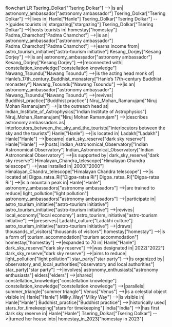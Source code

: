 flowchart LR
    Tsering_Dolkar["Tsering Dolkar"] -->|is an| astronomy_ambassador["astronomy ambassador"]
    Tsering_Dolkar["Tsering Dolkar"] -->|lives in| Hanle["Hanle"]
    Tsering_Dolkar["Tsering Dolkar"] -->|guides tourists in| stargazing["stargazing"]
    Tsering_Dolkar["Tsering Dolkar"] -->|hosts tourists in| homestay["homestay"]
    Padma_Chamchot["Padma Chamchot"] -->|is an| astronomy_ambassador["astronomy ambassador"]
    Padma_Chamchot["Padma Chamchot"] -->|earns income from| astro_tourism_initiative["astro-tourism initiative"]
    Kesang_Dorjey["Kesang Dorjey"] -->|is an| astronomy_ambassador["astronomy ambassador"]
    Kesang_Dorjey["Kesang Dorjey"] -->|reconnected with| constellation_knowledge["constellation knowledge"]
    Nawang_Tsoundu["Nawang Tsoundu"] -->|is the acting head monk of| Hanle’s_17th_century_Buddhist_monastery["Hanle’s 17th-century Buddhist monastery"]
    Nawang_Tsoundu["Nawang Tsoundu"] -->|is an| astronomy_ambassador["astronomy ambassador"]
    Nawang_Tsoundu["Nawang Tsoundu"] -->|revives| Buddhist_practice["Buddhist practice"]
    Niruj_Mohan_Ramanujam["Niruj Mohan Ramanujam"] -->|is the outreach head at| Indian_Institute_of_Astrophysics["Indian Institute of Astrophysics"]
    Niruj_Mohan_Ramanujam["Niruj Mohan Ramanujam"] -->|describes astronomy ambassadors as| interlocutors_between_the_sky_and_the_tourists["interlocutors between the sky and the tourists"]
    Hanle["Hanle"] -->|is located in| Ladakh["Ladakh"]
    Hanle["Hanle"] -->|became| dark_sky_reserve["dark sky reserve"]
    Hanle["Hanle"] -->|hosts| Indian_Astronomical_Observatory["Indian Astronomical Observatory"]
    Indian_Astronomical_Observatory["Indian Astronomical Observatory"] -->|is supported by| dark_sky_reserve["dark sky reserve"]
    Himalayan_Chandra_telescope["Himalayan Chandra telescope"] -->|was installed in| 2000["2000"]
    Himalayan_Chandra_telescope["Himalayan Chandra telescope"] -->|is located at| Digpa_ratsa_Ri["Digpa-ratsa Ri"]
    Digpa_ratsa_Ri["Digpa-ratsa Ri"] -->|is a mountain peak in| Hanle["Hanle"]
    astronomy_ambassadors["astronomy ambassadors"] -->|are trained to reduce| light_pollution["light pollution"]
    astronomy_ambassadors["astronomy ambassadors"] -->|participate in| astro_tourism_initiative["astro-tourism initiative"]
    astro_tourism_initiative["astro-tourism initiative"] -->|revives| local_economy["local economy"]
    astro_tourism_initiative["astro-tourism initiative"] -->|preserves| Ladakhi_culture["Ladakhi culture"]
    astro_tourism_initiative["astro-tourism initiative"] -->|draws| thousands_of_visitors["thousands of visitors"]
    homestay["homestay"] -->|is a form of| tourism_accommodation["tourism accommodation"]
    homestay["homestay"] -->|expanded to 70 in| Hanle["Hanle"]
    dark_sky_reserve["dark sky reserve"] -->|was designated in| 2022["2022"]
    dark_sky_reserve["dark sky reserve"] -->|aims to reduce| light_pollution["light pollution"]
    star_party["star party"] -->|is organized by| observatory_and_local_authorities["observatory and local authorities"]
    star_party["star party"] -->|involves| astronomy_enthusiasts["astronomy enthusiasts"]
    elders["elders"] -->|shared| constellation_knowledge["constellation knowledge"]
    constellation_knowledge["constellation knowledge"] -->|parallels| summer_triangle["summer triangle"]
    Venus["Venus"] -->|is a celestial object visible in| Hanle["Hanle"]
    Milky_Way["Milky Way"] -->|is visible in| Hanle["Hanle"]
    Buddhist_practice["Buddhist practice"] -->|historically used| stars_for_timekeeping["stars for timekeeping"]
    India["India"] -->|has first dark sky reserve in| Hanle["Hanle"]
    Tsering_Dolkar["Tsering Dolkar"] -->|turned her house into| homestay_in_2023["homestay in 2023"]
